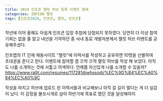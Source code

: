 ```yaml
---
title: 2024 인프콘 랠릿 허브 등록 이벤트 참여
categories: INFCON 랠릿
tags: [인프콘2024, 인프런, 랠릿, 인프콘]
---
```


작년에 이어 올해도 아쉽게 인프콘 입장 추첨에 당첨되지 못하였다.
당연히 더 이상 참여 기회는 없을 줄 알고 내년을 기약하던 중 사내 동료 개발자분께서 랠릿 허브 이벤트를 공유해주셨다.

인프랩의 IT 인재 채용사이트 "랠릿"에 이력서를 작성하고 공유하면 10명을 선별하여 초대권을 준다고 한다.
이벤트에 참여할 겸 끄적 끄적 랠릿 허브를 작성 해 보았다. 아직도 나를 소개하는 것에 서툴고 어색하다. 언제쯤 자신있게 나를 소개할 수 있을까?
https://www.rallit.com/resumes/117281@whssodi/%EC%9D%B4%EC%A0%84%EC%A0%9C

작성을 마치고 허브에 업로드 된 이력서들과 비교해보니 아직 갈 길이 멀다는 게 더 실감이 났다. 이 감정을 불쏘시개로 삼아 하반기에 목표로 했던 것을 달성해야지 




